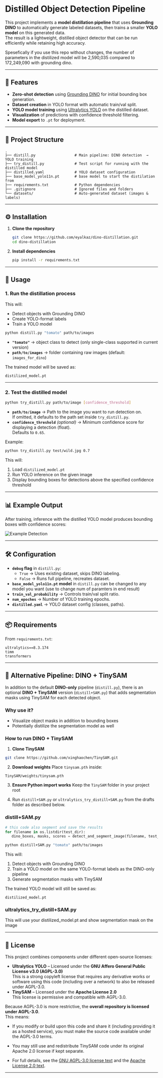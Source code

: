 # Distilled Object Detection Pipeline

This project implements a **model distillation pipeline** that uses **Grounding DINO**  to automatically generate labeled datasets, then trains a smaller **YOLO model** on this generated data.  
The result is a lightweight, distilled object detector that can be run efficiently while retaining high accuracy.

Spesefically if you use this repo without changes, the number of parameters in the distilized model will be 2,590,035 compared to 172,249,090 with grounding dino.

---

## 📌 Features
- **Zero-shot detection** using [Grounding DINO](https://github.com/IDEA-Research/GroundingDINO) for initial bounding box generation.
- **Dataset creation** in YOLO format with automatic train/val split.
- **YOLO model training** using [Ultralytics YOLO](https://github.com/ultralytics/ultralytics) on the distilled dataset.
- **Visualization** of predictions with confidence threshold filtering.
- **Model export** to `.pt` for deployment.

---

## 📂 Project Structure
```
.
├── distill.py                  # Main pipeline: DINO detection  → YOLO training
├── try_distill.py              # Test script for running with the distilled model
├── distilled.yaml              # YOLO dataset configuration
├── base_model_yolo11n.pt       # base model to start the distilation from
├── requirements.txt            # Python dependencies
├── .gitignore                  # Ignored files and folders
└── datasets/                   # Auto-generated dataset (images & labels)
```

---

## ⚙️ Installation

1. **Clone the repository**  
   ```bash
   git clone https://github.com/eyalkaz/dino-distillation.git
   cd dino-distillation
   ```

2. **Install dependencies**  
   ```bash
   pip install -r requirements.txt
   ```
---

## 🚀 Usage

### 1. Run the distillation process
This will:
- Detect objects with Grounding DINO
- Create YOLO-format labels
- Train a YOLO model
```bash
python distill.py "tomato" path/to/images
```
- **`"tomato"`** → object class to detect (only single-class supported in current version)
- **`path/to/images`** → folder containing raw images (default: `images_for_dino`)

The trained model will be saved as:
```
distilized_model.pt
```

---

### 2. Test the distilled model
```bash
python try_distill.py path/to/image [confidence_threshold]
```
- **`path/to/image`** → Path to the image you want to run detection on.  
  If omitted, it defaults to the path set inside `try_distill.py`.
- **`confidence_threshold`** *(optional)* → Minimum confidence score for displaying a detection (float).  
  Defaults to `0.65`.

Example:
```bash
python try_distill.py test/wild.jpg 0.7
```

This will:
1. Load `distilized_model.pt`
2. Run YOLO inference on the given image
3. Display bounding boxes for detections above the specified confidence threshold
---

## 📊 Example Output
After training, inference with the distilled YOLO model produces bounding boxes with confidence scores:

![Example Detection](drafts/example.png)

---

## 🛠 Configuration

- **`debug` flag** in `distill.py`:
  - `True` → Uses existing dataset, skips DINO labeling.
  - `False` → Runs full pipeline, recreates dataset.
- **`base_model_yolo11n.pt` model** in `distill.py` can be changed to any model  you want (use to change num of paramters in end result)
- **`train_val_probability`** → Controls train/val split ratio.
- **`num_epoches`** → Number of YOLO training epochs.
- **`distilled.yaml`** → YOLO dataset config (classes, paths).

---

## 📦 Requirements
From `requirements.txt`:
```
ultralytics==8.3.174
timm
transformers
```

---

## 🔄 Alternative Pipeline: DINO + TinySAM

In addition to the default **DINO-only** pipeline (`distill.py`), there is an optional **DINO + TinySAM** version (`distill+SAM.py`) that adds segmentation masks using TinySAM for each detected object.

### Why use it?
- Visualize object masks in addition to bounding boxes
- Potentially distilize the segmentation model as well

### How to run DINO + TinySAM
1. **Clone TinySAM**
```bash
git clone https://github.com/xinghaochen/TinySAM.git
```

2. **Download weights**
Place `tinysam.pth` inside:
```
TinySAM/weights/tinysam.pth
```

3. **Ensure Python import works**
Keep the `TinySAM` folder in your project root

4. Run `distill+SAM.py` or `ultralytics_try_distill+SAM.py` from the drafts folder as described below.

### **distill+SAM.py**
```python
# this code also segment and save the results
for filename in os.listdir(test_dir):
   dino_boxes, masks, scores = detect_and_segment_image(filename, test_dir, model = distilized_model, dino = False) 
```
```bash
python distill+SAM.py "tomato" path/to/images
```
This will:
1. Detect objects with Grounding DINO
2. Train a YOLO model on the same YOLO-format labels as the DINO-only pipeline
3. Generate segmentation masks with TinySAM

The trained YOLO model will still be saved as:
```
distilized_model.pt
```

### **ultralytics_try_distill+SAM.py**
This will use your distilized_model.pt and show segmentation mask on the image

---

## 📜 License
This project combines components under different open-source licenses:

- **Ultralytics YOLO** – Licensed under the **GNU Affero General Public License v3.0 (AGPL-3.0)**  
  This is a strong copyleft license that requires any derivative works or software using this code (including over a network) to also be released under AGPL-3.0.
- **TinySAM** – Licensed under the **Apache License 2.0**  
  This license is permissive and compatible with AGPL-3.0.

Because AGPL-3.0 is more restrictive, the **overall repository is licensed under AGPL-3.0**.  
This means:
- If you modify or build upon this code and share it (including providing it as a hosted service), you must make the source code available under the AGPL-3.0 terms.
- You may still use and redistribute TinySAM code under its original Apache 2.0 license if kept separate.

- For full details, see the [GNU AGPL-3.0 license text](https://www.gnu.org/licenses/agpl-3.0.html) and the [Apache License 2.0 text](https://www.apache.org/licenses/LICENSE-2.0).
---